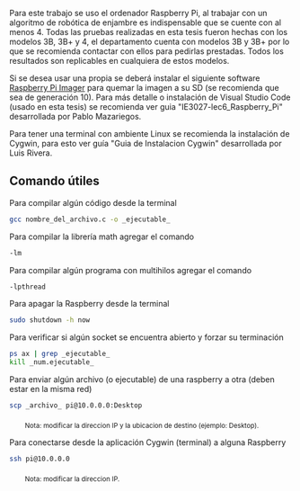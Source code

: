 Para este trabajo se uso el ordenador Raspberry Pi, al trabajar con un algoritmo de robótica de enjambre es indispensable que se cuente con al menos 4. Todas las pruebas realizadas en esta tesis fueron hechas con los modelos 3B, 3B+ y 4, el departamento cuenta con modelos 3B y 3B+ por lo que se recomienda contactar con ellos para pedirlas prestadas. Todos los resultados son replicables en cualquiera de estos modelos.  

Si se desea usar una propia se deberá instalar el siguiente software [Raspberry Pi Imager](http:www.raspberrypi.org/software/ "Raspberry Pi Imager") para quemar la imagen a su SD (se recomienda que sea de generación 10). Para más detalle o instalación de Visual Studio Code (usado en esta tesis) se recomienda ver guia "IE3027-lec6_Raspberry_Pi" desarrollada por Pablo Mazariegos.

Para tener una terminal con ambiente Linux se recomienda la instalación de Cygwin, para esto ver guía "Guia de Instalacion Cygwin" desarrollada por Luis Rivera.

## Comando útiles 

Para compilar algún código desde la terminal
```sh
gcc nombre_del_archivo.c -o _ejecutable_
```

Para compilar la librería  math agregar el comando 
```sh
-lm
```

Para compilar algún programa con multihilos agregar el comando 
```sh
-lpthread
```

Para apagar la Raspberry desde la terminal
```sh
sudo shutdown -h now
```

Para verificar si algún socket se encuentra abierto y forzar su terminación
```sh
ps ax | grep _ejecutable_
kill _num.ejecutable_
```

Para enviar algún archivo (o ejecutable) de una raspberry a otra (deben estar en la misma red)
```sh
scp _archivo_ pi@10.0.0.0:Desktop
```
&nbsp;&nbsp;&nbsp;&nbsp;&nbsp;&nbsp; <sub>Nota: modificar la direccion IP y la ubicacion de destino (ejemplo: Desktop).</sub>

Para conectarse desde la aplicación Cygwin (terminal) a alguna Raspberry 
```sh
ssh pi@10.0.0.0
```
&nbsp;&nbsp;&nbsp;&nbsp;&nbsp;&nbsp; <sub>Nota: modificar la direccion IP.</sub>
